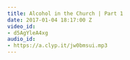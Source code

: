 ```yaml
---
title: Alcohol in the Church | Part 1
date: 2017-01-04 18:17:00 Z
video_id:
- d5AgYleA4xg
audio_id:
- https://a.clyp.it/jw0bmsui.mp3
---
```


